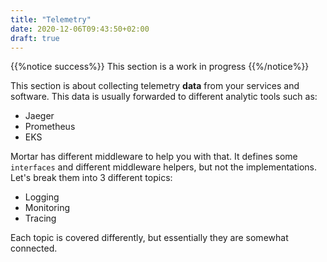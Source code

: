 ```yaml
---
title: "Telemetry"
date: 2020-12-06T09:43:50+02:00
draft: true
---
```


{{%notice success%}} This section is a work in progress {{%/notice%}}

This section is about collecting telemetry **data** from your services and software. This data is usually forwarded to different analytic tools such as:

- Jaeger
- Prometheus
- EKS

Mortar has different middleware to help you with that.
It defines some `interfaces` and different middleware helpers, but not the implementations.
Let's break them into 3 different topics:

- Logging
- Monitoring
- Tracing

Each topic is covered differently, but essentially they are somewhat connected.
